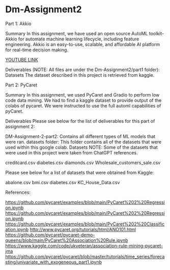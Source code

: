 # Dm-Assignment2

Part 1: Akkio

Summary
In this assignment, we have used an open source AutoML toolkit-Akkio for automate machine learning lifecycle, including feature engineering. Akkio is an easy-to-use, scalable, and affordable AI platform for real-time decision making. 

[YOUTUBE LINK](https://youtu.be/rUgpeh_5poI)

Deliverables
(NOTE: All files are under the Dm-Assignment2/part1 folder):
Datasets
The dataset described in this project is retrieved from kaggle.


Part 2: PyCaret 

Summary
In this assignment, we used PyCaret and Gradio to perform low code data mining. We had to find a kaggle dataset to provide output of the colabs of pycaret. We were instructed to use the full automl capabilities of pyCaret.

Deliverables
Please see below for the list of deliverables for this part of assignment 2:

DM-Assignment-2-part2: Contains all different types of ML models that were ran.
datasets folder: This folder contains all of the datasets that were used within this google colab.
Datasets
NOTE: Some of the datasets that were used in this project were taken from ChatGPT references. 

creditcard.csv
diabetes.csv
diamonds.csv
Wholesale_customers_sale.csv

Please see below for a list of datasets that were obtained from Kaggle:

abalone.csv
bmi.csv
diabetes.csv
KC_House_Data.csv

References:

https://github.com/pycaret/examples/blob/main/PyCaret%202%20Regression.ipynb
https://github.com/pycaret/examples/blob/main/PyCaret%202%20Regression.ipynb
https://github.com/pycaret/examples/blob/main/PyCaret%202%20Classification.ipynb
http://www.pycaret.org/tutorials/html/ANO101.html
https://github.com/pycaret/pycaret-demo-queens/blob/main/PyCaret%20Association%20Rule.ipynb
https://www.kaggle.com/code/ukveteran/association-rule-mining-pycaret-jma
https://github.com/pycaret/pycaret/blob/master/tutorials/time_series/forecasting/univariate_with_exogeneous_part1.ipynb

